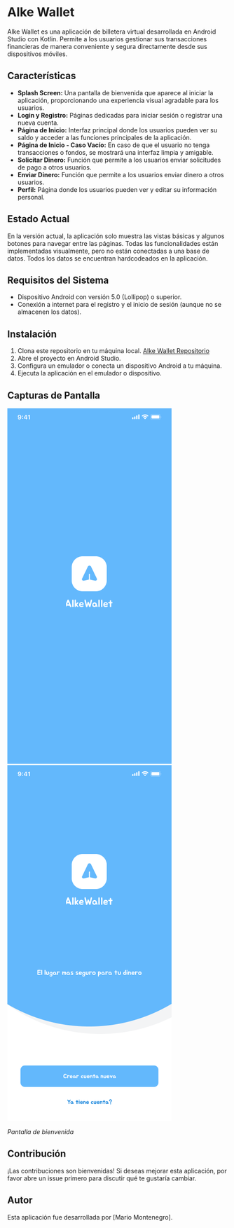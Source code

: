 # Alke Wallet

Alke Wallet es una aplicación de billetera virtual desarrollada en Android Studio con Kotlin.
Permite a los usuarios gestionar sus transacciones financieras de manera conveniente y segura
directamente desde sus dispositivos móviles.

## Características

- **Splash Screen:** Una pantalla de bienvenida que aparece al iniciar la aplicación, proporcionando
  una experiencia visual agradable para los usuarios.
- **Login y Registro:** Páginas dedicadas para iniciar sesión o registrar una nueva cuenta.
- **Página de Inicio:** Interfaz principal donde los usuarios pueden ver su saldo y acceder a las
  funciones principales de la aplicación.
- **Página de Inicio - Caso Vacío:** En caso de que el usuario no tenga transacciones o fondos, se
  mostrará una interfaz limpia y amigable.
- **Solicitar Dinero:** Función que permite a los usuarios enviar solicitudes de pago a otros
  usuarios.
- **Enviar Dinero:** Función que permite a los usuarios enviar dinero a otros usuarios.
- **Perfil:** Página donde los usuarios pueden ver y editar su información personal.

## Estado Actual

En la versión actual, la aplicación solo muestra las vistas básicas y algunos botones para navegar
entre las páginas. Todas las funcionalidades están implementadas visualmente, pero no están
conectadas a una base de datos. Todos los datos se encuentran hardcodeados en la aplicación.

## Requisitos del Sistema

- Dispositivo Android con versión 5.0 (Lollipop) o superior.
- Conexión a internet para el registro y el inicio de sesión (aunque no se almacenen los datos).

## Instalación

1. Clona este repositorio en tu máquina local.
   [Alke Wallet Repositorio](https://github.com/krakerbrain/AndroidAlkeWallet.git)
2. Abre el proyecto en Android Studio.
3. Configura un emulador o conecta un dispositivo Android a tu máquina.
4. Ejecuta la aplicación en el emulador o dispositivo.

## Capturas de Pantalla

![Splash Screen](screenshots/splash_screen.png "Splash Screen")![Login/Signup Page](screenshots/login_signup_page.png "Login/Signup Page")

*Pantalla de bienvenida*

## Contribución

¡Las contribuciones son bienvenidas! Si deseas mejorar esta aplicación, por favor abre un issue
primero para discutir qué te gustaría cambiar.

## Autor

Esta aplicación fue desarrollada por [Mario Montenegro].



